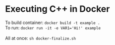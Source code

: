 # Executing C++ in Docker
To build container: `docker build -t example .`<br>
To run: `docker run -it -e VAR1='Hi!' example`<br>
<br>
All at once: `sh docker-finalize.sh`
